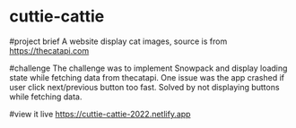 # cuttie-cattie

#project brief
A website display cat images, source is from https://thecatapi.com

#challenge
The challenge was to implement Snowpack and display loading state while fetching data from thecatapi. 
One issue was the app crashed if user click next/previous button too fast. Solved by not displaying buttons while fetching data. 

#view it live
https://cuttie-cattie-2022.netlify.app

